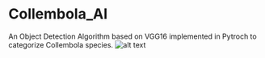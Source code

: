 # Collembola_AI
An Object Detection Algorithm based on VGG16 implemented in Pytroch to categorize Collembola species.
![alt text](https://github.com/Collem/blob/main/CAI_git.png?raw=true)
